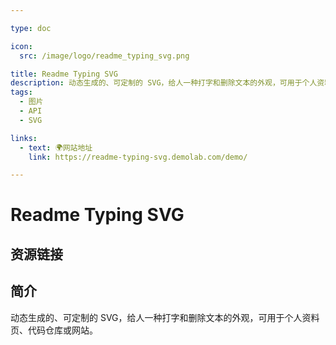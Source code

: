 ```yaml
---

type: doc

icon:
  src: /image/logo/readme_typing_svg.png

title: Readme Typing SVG
description: 动态生成的、可定制的 SVG，给人一种打字和删除文本的外观，可用于个人资料页、代码仓库或网站。
tags:
  - 图片
  - API
  - SVG

links:
  - text: 🌍网站地址
    link: https://readme-typing-svg.demolab.com/demo/

---
```


<ShowLogo />

# Readme Typing SVG

<ShowTags />

<ShowBreadcrumb />

## 资源链接

<ShowLinks />

## 简介

动态生成的、可定制的 SVG，给人一种打字和删除文本的外观，可用于个人资料页、代码仓库或网站。
